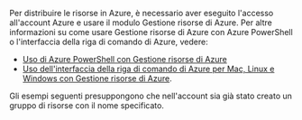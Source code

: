 
Per distribuire le risorse in Azure, è necessario aver eseguito l'accesso all'account Azure e usare il modulo Gestione risorse di Azure. Per altre informazioni su come usare Gestione risorse di Azure con Azure PowerShell o l'interfaccia della riga di comando di Azure, vedere:

- [Uso di Azure PowerShell con Gestione risorse di Azure](powershell-azure-resource-manager.md)
- [Uso dell'interfaccia della riga di comando di Azure per Mac, Linux e Windows con Gestione risorse di Azure](../articles/virtual-machines/xplat-cli-azure-resource-manager.md).

Gli esempi seguenti presuppongono che nell'account sia già stato creato un gruppo di risorse con il nome specificato.

<!---HONumber=Oct15_HO3-->